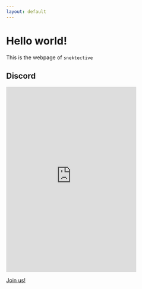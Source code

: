 ```yaml
---
layout: default
---
```


# Hello world!

This is the webpage of `snektective`

## Discord
<iframe src="https://discordapp.com/widget?id=429823323585773568&theme=dark" width="350" height="500" allowtransparency="true" frameborder="0"></iframe>

[Join us!](https://discord.gg/5CWASDe)
